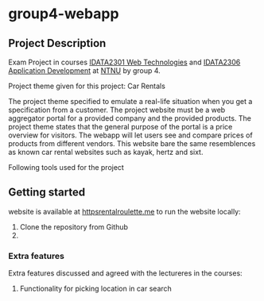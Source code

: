 # group4-webapp

## Project Description

Exam Project in courses
[IDATA2301 Web Technologies](https://www.ntnu.edu/studies/courses/IDATA2301#tab=omEmnet) and
[IDATA2306 Application Development](https://www.ntnu.edu/studies/courses/IDATA2306#tab=omEmnet) at
[NTNU](https://www.ntnu.edu/) by group 4.

Project theme given for this project: Car Rentals

The project theme specified to emulate a real-life situation when you get a specification from a customer. The project website must be a web aggregator portal for a provided company and the provided products. The project theme states that the general purpose of the portal is a price overview for visitors. The webapp will let users see and compare prices of products from different vendors. This website bare the same resemblences as known car rental websites such as kayak, hertz and sixt. 

Following tools used for the project

## Getting started

website is available at [httpsrentalroulette.me](https://rentalroulette.me/)
to run the website locally:
1. Clone the repository from Github
2. 

### Extra features

Extra features discussed and agreed with the lectureres in the courses:

1. Functionality for picking location in car search
